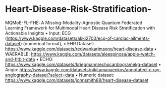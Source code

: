 # Heart-Disease-Risk-Stratification-
MQMoE-FL-FHE: A Missing-Modality-Agnostic Quantum Federated Learning Framework for Multimodal Heart Disease Risk Stratification with Actionable Insights
•	Input: ECG (https://www.kaggle.com/datasets/akki2703/ecg-of-cardiac-ailments-dataset) (numerical format), 
•	EHR Dataset: https://www.kaggle.com/datasets/redwankarimsony/heart-disease-data
•	WAERABLE: https://www.kaggle.com/datasets/aleespinosa/apple-watch-and-fitbit-data
•	ECHO: https://www.kaggle.com/datasets/kriegmann/echocardiogramekg-dataset
•	Angio: https://www.kaggle.com/datasets/nikitamanaenkov/annotated-x-ray-angiography-dataset?select=data
•	Numeric dataset: https://www.kaggle.com/datasets/johnsmith88/heart-disease-dataset


